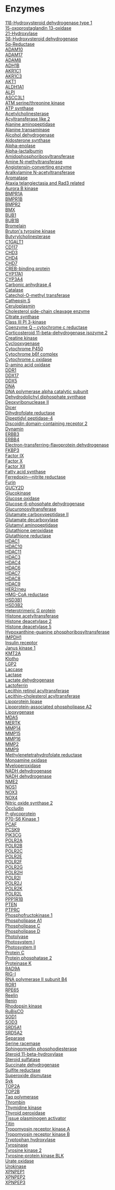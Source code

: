 # Enzymes
[11β-Hydroxysteroid dehydrogenase type 1](https://en.wikipedia.org/wiki/11%CE%B2-Hydroxysteroid_dehydrogenase_type_1)<br>
[15-oxoprostaglandin 13-oxidase](https://en.wikipedia.org/wiki/15-oxoprostaglandin_13-oxidase)<br>
[21-Hydroxylase](https://en.wikipedia.org/wiki/21-Hydroxylase)<br>
[3β-Hydroxysteroid dehydrogenase](https://en.wikipedia.org/wiki/3%CE%B2-Hydroxysteroid_dehydrogenase)<br>
[5α-Reductase](https://en.wikipedia.org/wiki/5%CE%B1-Reductase)<br>
[ADAM10](https://en.wikipedia.org/wiki/ADAM10)<br>
[ADAM17](https://en.wikipedia.org/wiki/ADAM17)<br>
[ADAM8](https://en.wikipedia.org/wiki/ADAM8)<br>
[ADH1B](https://en.wikipedia.org/wiki/ADH1B)<br>
[AKR1C1](https://en.wikipedia.org/wiki/AKR1C1)<br>
[AKR1C3](https://en.wikipedia.org/wiki/AKR1C3)<br>
[AKT1](https://en.wikipedia.org/wiki/AKT1)<br>
[ALDH1A1](https://en.wikipedia.org/wiki/ALDH1A1)<br>
[ALPI](https://en.wikipedia.org/wiki/ALPI)<br>
[ASCC3L1](https://en.wikipedia.org/wiki/ASCC3L1)<br>
[ATM serine/threonine kinase](https://en.wikipedia.org/wiki/ATM_serine/threonine_kinase)<br>
[ATP synthase](https://en.wikipedia.org/wiki/ATP_synthase)<br>
[Acetylcholinesterase](https://en.wikipedia.org/wiki/Acetylcholinesterase)<br>
[Acyltransferase like 2](https://en.wikipedia.org/wiki/Acyltransferase_like_2)<br>
[Alanine aminopeptidase](https://en.wikipedia.org/wiki/Alanine_aminopeptidase)<br>
[Alanine transaminase](https://en.wikipedia.org/wiki/Alanine_transaminase)<br>
[Alcohol dehydrogenase](https://en.wikipedia.org/wiki/Alcohol_dehydrogenase)<br>
[Aldosterone synthase](https://en.wikipedia.org/wiki/Aldosterone_synthase)<br>
[Alpha-enolase](https://en.wikipedia.org/wiki/Alpha-enolase)<br>
[Alpha-lactalbumin](https://en.wikipedia.org/wiki/Alpha-lactalbumin)<br>
[Amidophosphoribosyltransferase](https://en.wikipedia.org/wiki/Amidophosphoribosyltransferase)<br>
[Amine N-methyltransferase](https://en.wikipedia.org/wiki/Amine_N-methyltransferase)<br>
[Angiotensin-converting enzyme](https://en.wikipedia.org/wiki/Angiotensin-converting_enzyme)<br>
[Aralkylamine N-acetyltransferase](https://en.wikipedia.org/wiki/Aralkylamine_N-acetyltransferase)<br>
[Aromatase](https://en.wikipedia.org/wiki/Aromatase)<br>
[Ataxia telangiectasia and Rad3 related](https://en.wikipedia.org/wiki/Ataxia_telangiectasia_and_Rad3_related)<br>
[Aurora B kinase](https://en.wikipedia.org/wiki/Aurora_B_kinase)<br>
[BMPR1A](https://en.wikipedia.org/wiki/BMPR1A)<br>
[BMPR1B](https://en.wikipedia.org/wiki/BMPR1B)<br>
[BMPR2](https://en.wikipedia.org/wiki/BMPR2)<br>
[BMX](https://en.wikipedia.org/wiki/BMX_(gene))<br>
[BUB1](https://en.wikipedia.org/wiki/BUB1)<br>
[BUB1B](https://en.wikipedia.org/wiki/BUB1B)<br>
[Bromelain](https://en.wikipedia.org/wiki/Bromelain)<br>
[Bruton's tyrosine kinase](https://en.wikipedia.org/wiki/Bruton%27s_tyrosine_kinase)<br>
[Butyrylcholinesterase](https://en.wikipedia.org/wiki/Butyrylcholinesterase)<br>
[C1GALT1](https://en.wikipedia.org/wiki/C1GALT1)<br>
[CD117](https://en.wikipedia.org/wiki/CD117)<br>
[CHD3](https://en.wikipedia.org/wiki/CHD3)<br>
[CHD4](https://en.wikipedia.org/wiki/CHD4)<br>
[CHD7](https://en.wikipedia.org/wiki/CHD7)<br>
[CREB-binding protein](https://en.wikipedia.org/wiki/CREB-binding_protein)<br>
[CYP17A1](https://en.wikipedia.org/wiki/CYP17A1)<br>
[CYP3A4](https://en.wikipedia.org/wiki/CYP3A4)<br>
[Carbonic anhydrase 4](https://en.wikipedia.org/wiki/Carbonic_anhydrase_4)<br>
[Catalase](https://en.wikipedia.org/wiki/Catalase)<br>
[Catechol-O-methyl transferase](https://en.wikipedia.org/wiki/Catechol-O-methyl_transferase)<br>
[Cathepsin S](https://en.wikipedia.org/wiki/Cathepsin_S)<br>
[Ceruloplasmin](https://en.wikipedia.org/wiki/Ceruloplasmin)<br>
[Cholesterol side-chain cleavage enzyme](https://en.wikipedia.org/wiki/Cholesterol_side-chain_cleavage_enzyme)<br>
[Citrate synthase](https://en.wikipedia.org/wiki/Citrate_synthase)<br>
[Class III PI 3-kinase](https://en.wikipedia.org/wiki/Class_III_PI_3-kinase)<br>
[Coenzyme Q – cytochrome c reductase](https://en.wikipedia.org/wiki/Coenzyme_Q_%E2%80%93_cytochrome_c_reductase)<br>
[Corticosteroid 11-beta-dehydrogenase isozyme 2](https://en.wikipedia.org/wiki/Corticosteroid_11-beta-dehydrogenase_isozyme_2)<br>
[Creatine kinase](https://en.wikipedia.org/wiki/Creatine_kinase)<br>
[Cyclooxygenase](https://en.wikipedia.org/wiki/Cyclooxygenase)<br>
[Cytochrome P450](https://en.wikipedia.org/wiki/Cytochrome_P450)<br>
[Cytochrome b6f complex](https://en.wikipedia.org/wiki/Cytochrome_b6f_complex)<br>
[Cytochrome c oxidase](https://en.wikipedia.org/wiki/Cytochrome_c_oxidase)<br>
[D-amino acid oxidase](https://en.wikipedia.org/wiki/D-amino_acid_oxidase)<br>
[DDR1](https://en.wikipedia.org/wiki/DDR1)<br>
[DDX17](https://en.wikipedia.org/wiki/DDX17)<br>
[DDX5](https://en.wikipedia.org/wiki/DDX5)<br>
[DNA](https://en.wikipedia.org/wiki/DNA_(cytosine-5)-methyltransferase_3A)<br>
[DNA polymerase alpha catalytic subunit](https://en.wikipedia.org/wiki/DNA_polymerase_alpha_catalytic_subunit)<br>
[Dehydrodolichyl diphosphate synthase](https://en.wikipedia.org/wiki/Dehydrodolichyl_diphosphate_synthase)<br>
[Deoxyribonuclease II](https://en.wikipedia.org/wiki/Deoxyribonuclease_II)<br>
[Dicer](https://en.wikipedia.org/wiki/Dicer)<br>
[Dihydrofolate reductase](https://en.wikipedia.org/wiki/Dihydrofolate_reductase)<br>
[Dipeptidyl peptidase-4](https://en.wikipedia.org/wiki/Dipeptidyl_peptidase-4)<br>
[Discoidin domain-containing receptor 2](https://en.wikipedia.org/wiki/Discoidin_domain-containing_receptor_2)<br>
[Dynamin](https://en.wikipedia.org/wiki/Dynamin)<br>
[ERBB3](https://en.wikipedia.org/wiki/ERBB3)<br>
[ERBB4](https://en.wikipedia.org/wiki/ERBB4)<br>
[Electron-transferring-flavoprotein dehydrogenase](https://en.wikipedia.org/wiki/Electron-transferring-flavoprotein_dehydrogenase)<br>
[FKBP3](https://en.wikipedia.org/wiki/FKBP3)<br>
[Factor IX](https://en.wikipedia.org/wiki/Factor_IX)<br>
[Factor X](https://en.wikipedia.org/wiki/Factor_X)<br>
[Factor XII](https://en.wikipedia.org/wiki/Factor_XII)<br>
[Fatty acid synthase](https://en.wikipedia.org/wiki/Fatty_acid_synthase)<br>
[Ferredoxin—nitrite reductase](https://en.wikipedia.org/wiki/Ferredoxin%E2%80%94nitrite_reductase)<br>
[Furin](https://en.wikipedia.org/wiki/Furin)<br>
[GUCY2D](https://en.wikipedia.org/wiki/GUCY2D)<br>
[Glucokinase](https://en.wikipedia.org/wiki/Glucokinase)<br>
[Glucose oxidase](https://en.wikipedia.org/wiki/Glucose_oxidase)<br>
[Glucose-6-phosphate dehydrogenase](https://en.wikipedia.org/wiki/Glucose-6-phosphate_dehydrogenase)<br>
[Glucuronosyltransferase](https://en.wikipedia.org/wiki/Glucuronosyltransferase)<br>
[Glutamate carboxypeptidase II](https://en.wikipedia.org/wiki/Glutamate_carboxypeptidase_II)<br>
[Glutamate decarboxylase](https://en.wikipedia.org/wiki/Glutamate_decarboxylase)<br>
[Glutamyl aminopeptidase](https://en.wikipedia.org/wiki/Glutamyl_aminopeptidase)<br>
[Glutathione peroxidase](https://en.wikipedia.org/wiki/Glutathione_peroxidase)<br>
[Glutathione reductase](https://en.wikipedia.org/wiki/Glutathione_reductase)<br>
[HDAC1](https://en.wikipedia.org/wiki/HDAC1)<br>
[HDAC10](https://en.wikipedia.org/wiki/HDAC10)<br>
[HDAC11](https://en.wikipedia.org/wiki/HDAC11)<br>
[HDAC3](https://en.wikipedia.org/wiki/HDAC3)<br>
[HDAC4](https://en.wikipedia.org/wiki/HDAC4)<br>
[HDAC6](https://en.wikipedia.org/wiki/HDAC6)<br>
[HDAC7](https://en.wikipedia.org/wiki/HDAC7)<br>
[HDAC8](https://en.wikipedia.org/wiki/HDAC8)<br>
[HDAC9](https://en.wikipedia.org/wiki/HDAC9)<br>
[HER2/neu](https://en.wikipedia.org/wiki/HER2/neu)<br>
[HMG-CoA reductase](https://en.wikipedia.org/wiki/HMG-CoA_reductase)<br>
[HSD3B1](https://en.wikipedia.org/wiki/HSD3B1)<br>
[HSD3B2](https://en.wikipedia.org/wiki/HSD3B2)<br>
[Heterotrimeric G protein](https://en.wikipedia.org/wiki/Heterotrimeric_G_protein)<br>
[Histone acetyltransferase](https://en.wikipedia.org/wiki/Histone_acetyltransferase)<br>
[Histone deacetylase 2](https://en.wikipedia.org/wiki/Histone_deacetylase_2)<br>
[Histone deacetylase 5](https://en.wikipedia.org/wiki/Histone_deacetylase_5)<br>
[Hypoxanthine-guanine phosphoribosyltransferase](https://en.wikipedia.org/wiki/Hypoxanthine-guanine_phosphoribosyltransferase)<br>
[IMPDH1](https://en.wikipedia.org/wiki/IMPDH1)<br>
[Insulin receptor](https://en.wikipedia.org/wiki/Insulin_receptor)<br>
[Janus kinase 1](https://en.wikipedia.org/wiki/Janus_kinase_1)<br>
[KMT2A](https://en.wikipedia.org/wiki/KMT2A)<br>
[Klotho](https://en.wikipedia.org/wiki/Klotho_(biology))<br>
[LGP2](https://en.wikipedia.org/wiki/LGP2)<br>
[Laccase](https://en.wikipedia.org/wiki/Laccase)<br>
[Lactase](https://en.wikipedia.org/wiki/Lactase)<br>
[Lactate dehydrogenase](https://en.wikipedia.org/wiki/Lactate_dehydrogenase)<br>
[Lactoferrin](https://en.wikipedia.org/wiki/Lactoferrin)<br>
[Lecithin retinol acyltransferase](https://en.wikipedia.org/wiki/Lecithin_retinol_acyltransferase)<br>
[Lecithin–cholesterol acyltransferase](https://en.wikipedia.org/wiki/Lecithin%E2%80%93cholesterol_acyltransferase)<br>
[Lipoprotein lipase](https://en.wikipedia.org/wiki/Lipoprotein_lipase)<br>
[Lipoprotein-associated phospholipase A2](https://en.wikipedia.org/wiki/Lipoprotein-associated_phospholipase_A2)<br>
[Lipoxygenase](https://en.wikipedia.org/wiki/Lipoxygenase)<br>
[MDA5](https://en.wikipedia.org/wiki/MDA5)<br>
[MERTK](https://en.wikipedia.org/wiki/MERTK)<br>
[MMP14](https://en.wikipedia.org/wiki/MMP14)<br>
[MMP15](https://en.wikipedia.org/wiki/MMP15)<br>
[MMP16](https://en.wikipedia.org/wiki/MMP16)<br>
[MMP2](https://en.wikipedia.org/wiki/MMP2)<br>
[MMP9](https://en.wikipedia.org/wiki/MMP9)<br>
[Methylenetetrahydrofolate reductase](https://en.wikipedia.org/wiki/Methylenetetrahydrofolate_reductase)<br>
[Monoamine oxidase](https://en.wikipedia.org/wiki/Monoamine_oxidase)<br>
[Myeloperoxidase](https://en.wikipedia.org/wiki/Myeloperoxidase)<br>
[NADH dehydrogenase](https://en.wikipedia.org/wiki/NADH_dehydrogenase)<br>
[NADH dehydrogenase](https://en.wikipedia.org/wiki/NADH_dehydrogenase_(ubiquinone))<br>
[NME2](https://en.wikipedia.org/wiki/NME2)<br>
[NOS1](https://en.wikipedia.org/wiki/NOS1)<br>
[NOX3](https://en.wikipedia.org/wiki/NOX3)<br>
[NOX4](https://en.wikipedia.org/wiki/NOX4)<br>
[Nitric oxide synthase 2](https://en.wikipedia.org/wiki/Nitric_oxide_synthase_2_(inducible))<br>
[Occludin](https://en.wikipedia.org/wiki/Occludin)<br>
[P-glycoprotein](https://en.wikipedia.org/wiki/P-glycoprotein)<br>
[P70-S6 Kinase 1](https://en.wikipedia.org/wiki/P70-S6_Kinase_1)<br>
[PCAF](https://en.wikipedia.org/wiki/PCAF)<br>
[PCSK9](https://en.wikipedia.org/wiki/PCSK9)<br>
[PIK3CG](https://en.wikipedia.org/wiki/PIK3CG)<br>
[POLR2A](https://en.wikipedia.org/wiki/POLR2A)<br>
[POLR2B](https://en.wikipedia.org/wiki/POLR2B)<br>
[POLR2C](https://en.wikipedia.org/wiki/POLR2C)<br>
[POLR2E](https://en.wikipedia.org/wiki/POLR2E)<br>
[POLR2F](https://en.wikipedia.org/wiki/POLR2F)<br>
[POLR2G](https://en.wikipedia.org/wiki/POLR2G)<br>
[POLR2H](https://en.wikipedia.org/wiki/POLR2H)<br>
[POLR2I](https://en.wikipedia.org/wiki/POLR2I)<br>
[POLR2J](https://en.wikipedia.org/wiki/POLR2J)<br>
[POLR2K](https://en.wikipedia.org/wiki/POLR2K)<br>
[POLR2L](https://en.wikipedia.org/wiki/POLR2L)<br>
[PPP1R1B](https://en.wikipedia.org/wiki/PPP1R1B)<br>
[PTEN](https://en.wikipedia.org/wiki/PTEN_(gene))<br>
[PTPRC](https://en.wikipedia.org/wiki/PTPRC)<br>
[Phosphofructokinase 1](https://en.wikipedia.org/wiki/Phosphofructokinase_1)<br>
[Phospholipase A1](https://en.wikipedia.org/wiki/Phospholipase_A1)<br>
[Phospholipase C](https://en.wikipedia.org/wiki/Phospholipase_C)<br>
[Phospholipase D](https://en.wikipedia.org/wiki/Phospholipase_D)<br>
[Photolyase](https://en.wikipedia.org/wiki/Photolyase)<br>
[Photosystem I](https://en.wikipedia.org/wiki/Photosystem_I)<br>
[Photosystem II](https://en.wikipedia.org/wiki/Photosystem_II)<br>
[Protein C](https://en.wikipedia.org/wiki/Protein_C)<br>
[Protein phosphatase 2](https://en.wikipedia.org/wiki/Protein_phosphatase_2)<br>
[Proteinase K](https://en.wikipedia.org/wiki/Proteinase_K)<br>
[RAD9A](https://en.wikipedia.org/wiki/RAD9A)<br>
[RIG-I](https://en.wikipedia.org/wiki/RIG-I)<br>
[RNA polymerase II subunit B4](https://en.wikipedia.org/wiki/RNA_polymerase_II_subunit_B4)<br>
[ROR1](https://en.wikipedia.org/wiki/ROR1)<br>
[RPE65](https://en.wikipedia.org/wiki/RPE65)<br>
[Reelin](https://en.wikipedia.org/wiki/Reelin)<br>
[Renin](https://en.wikipedia.org/wiki/Renin)<br>
[Rhodopsin kinase](https://en.wikipedia.org/wiki/Rhodopsin_kinase)<br>
[RuBisCO](https://en.wikipedia.org/wiki/RuBisCO)<br>
[SOD1](https://en.wikipedia.org/wiki/SOD1)<br>
[SOD3](https://en.wikipedia.org/wiki/SOD3)<br>
[SRD5A1](https://en.wikipedia.org/wiki/SRD5A1)<br>
[SRD5A2](https://en.wikipedia.org/wiki/SRD5A2)<br>
[Separase](https://en.wikipedia.org/wiki/Separase)<br>
[Serine racemase](https://en.wikipedia.org/wiki/Serine_racemase)<br>
[Sphingomyelin phosphodiesterase](https://en.wikipedia.org/wiki/Sphingomyelin_phosphodiesterase)<br>
[Steroid 11-beta-hydroxylase](https://en.wikipedia.org/wiki/Steroid_11-beta-hydroxylase)<br>
[Steroid sulfatase](https://en.wikipedia.org/wiki/Steroid_sulfatase)<br>
[Succinate dehydrogenase](https://en.wikipedia.org/wiki/Succinate_dehydrogenase)<br>
[Sulfite reductase](https://en.wikipedia.org/wiki/Sulfite_reductase)<br>
[Superoxide dismutase](https://en.wikipedia.org/wiki/Superoxide_dismutase)<br>
[Syk](https://en.wikipedia.org/wiki/Syk)<br>
[TOP2A](https://en.wikipedia.org/wiki/TOP2A)<br>
[TOP2B](https://en.wikipedia.org/wiki/TOP2B)<br>
[Taq polymerase](https://en.wikipedia.org/wiki/Taq_polymerase)<br>
[Thrombin](https://en.wikipedia.org/wiki/Thrombin)<br>
[Thymidine kinase](https://en.wikipedia.org/wiki/Thymidine_kinase)<br>
[Thyroid peroxidase](https://en.wikipedia.org/wiki/Thyroid_peroxidase)<br>
[Tissue plasminogen activator](https://en.wikipedia.org/wiki/Tissue_plasminogen_activator)<br>
[Titin](https://en.wikipedia.org/wiki/Titin)<br>
[Tropomyosin receptor kinase A](https://en.wikipedia.org/wiki/Tropomyosin_receptor_kinase_A)<br>
[Tropomyosin receptor kinase B](https://en.wikipedia.org/wiki/Tropomyosin_receptor_kinase_B)<br>
[Tryptophan hydroxylase](https://en.wikipedia.org/wiki/Tryptophan_hydroxylase)<br>
[Tyrosinase](https://en.wikipedia.org/wiki/Tyrosinase)<br>
[Tyrosine kinase 2](https://en.wikipedia.org/wiki/Tyrosine_kinase_2)<br>
[Tyrosine-protein kinase BLK](https://en.wikipedia.org/wiki/Tyrosine-protein_kinase_BLK)<br>
[Urate oxidase](https://en.wikipedia.org/wiki/Urate_oxidase)<br>
[Urokinase](https://en.wikipedia.org/wiki/Urokinase)<br>
[XPNPEP1](https://en.wikipedia.org/wiki/XPNPEP1)<br>
[XPNPEP2](https://en.wikipedia.org/wiki/XPNPEP2)<br>
[XPNPEP3](https://en.wikipedia.org/wiki/XPNPEP3)<br>

